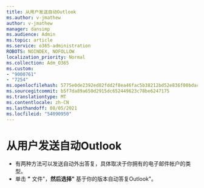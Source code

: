 ```yaml
---
title: 从用户发送自动Outlook
ms.author: v-jmathew
author: v-jmathew
manager: dansimp
ms.audience: Admin
ms.topic: article
ms.service: o365-administration
ROBOTS: NOINDEX, NOFOLLOW
localization_priority: Normal
ms.collection: Adm_O365
ms.custom:
- "9000761"
- "7254"
ms.openlocfilehash: 5775e0de2392ed82fdd2f8ea46fac5b38212bd52e836f00bdac68b24e31639ba
ms.sourcegitcommit: b5f7da89a650d2915dc652449623c78be6247175
ms.translationtype: MT
ms.contentlocale: zh-CN
ms.lasthandoff: 08/05/2021
ms.locfileid: "54090950"
---
```

# <a name="sending-automatic-replies-from-outlook"></a>从用户发送自动Outlook

- 有两种方法可以发送自动外出答复，具体取决于你拥有的电子邮件帐户的类型。
- 单击 **"** 文件"，**然后选择"** 基于你的版本自动答复Outlook"。
